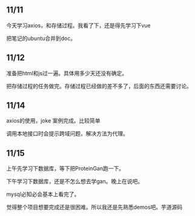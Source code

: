 ## 11/11

今天学习axios，和存储过程。我看了下，还是得先学习下vue

把笔记的ubuntu合并到doc。

## 11/12

准备把html和js过一遍。具体用多少天还没有确定。

把存储过程的任务做完。存储过程已经做的差不多了，后面的东西还需要讨论。

## 11/14

axios的使用，joke 案例完成。比较简单

调用本地接口时会提示跨域问题，解决方法为代理。

## 11/15

上午先学习下数据库，等下把ProteinGan跑一下。

下午学习下数据库，还是不怎么想去学gan。晚上在说吧。

mysql必知必会基本上看完了。

觉得整个项目想要完成还是很困难。所以我还是先熟悉demos吧。芋道源码

